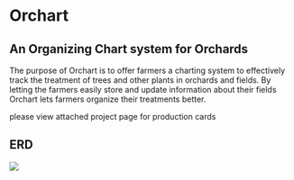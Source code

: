 # Orchart

## An Organizing Chart system for Orchards

The purpose of Orchart is to offer farmers a charting system to effectively track the treatment of trees and other plants in orchards and fields.  By letting the farmers easily store and update information about their fields Orchart lets farmers organize their treatments better.

please view attached project page for production cards

## ERD

<img src="img/Orchat.png">
